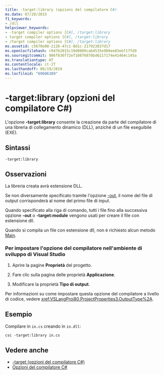 ```yaml
---
title: -target:library (opzioni del compilatore C#)
ms.date: 07/20/2015
f1_keywords:
- /dll
helpviewer_keywords:
- -target compiler options [C#], /target:library
- target compiler options [C#], /target:library
- /target compiler options [C#], /target:library
ms.assetid: c5670e88-2126-47c1-8d1c-217923837d17
ms.openlocfilehash: c947b2015c19d0809cab4535e989ee83ebf17fd9
ms.sourcegitcommit: 986f836f72ef10876878bd6217174e41464c145a
ms.translationtype: HT
ms.contentlocale: it-IT
ms.lasthandoff: 08/19/2019
ms.locfileid: "69606389"
---
```

# <a name="-targetlibrary-c-compiler-options"></a>-target:library (opzioni del compilatore C#)
L'opzione **-target:library** consente la creazione da parte del compilatore di una libreria di collegamento dinamico (DLL), anziché di un file eseguibile (EXE).  
  
## <a name="syntax"></a>Sintassi  
  
```console  
-target:library  
```  
  
## <a name="remarks"></a>Osservazioni  
 La libreria creata avrà estensione DLL.  
  
 Se non diversamente specificato tramite l'opzione [-out](./out-compiler-option.md), il nome del file di output corrisponderà al nome del primo file di input.  
  
 Quando specificato alla riga di comando, tutti i file fino alla successiva opzione **-out** o **-target:module** vengono usati per creare il file con estensione dll.  
  
 Quando si compila un file con estensione dll, non è richiesto alcun metodo [Main](../../programming-guide/main-and-command-args/index.md).  
  
### <a name="to-set-this-compiler-option-in-the-visual-studio-development-environment"></a>Per impostare l'opzione del compilatore nell'ambiente di sviluppo di Visual Studio  
  
1. Aprire la pagine **Proprietà** del progetto.  
  
2. Fare clic sulla pagina delle proprietà **Applicazione**.  
  
3. Modificare la proprietà **Tipo di output**.  
  
 Per informazioni su come impostare questa opzione del compilatore a livello di codice, vedere <xref:VSLangProj80.ProjectProperties3.OutputType%2A>.  
  
## <a name="example"></a>Esempio  
 Compilare in `in.cs` creando in `in.dll`:  
  
```console  
csc -target:library in.cs  
```  
  
## <a name="see-also"></a>Vedere anche

- [-target (opzioni del compilatore C#)](./target-compiler-option.md)
- [Opzioni del compilatore C#](./index.md)
